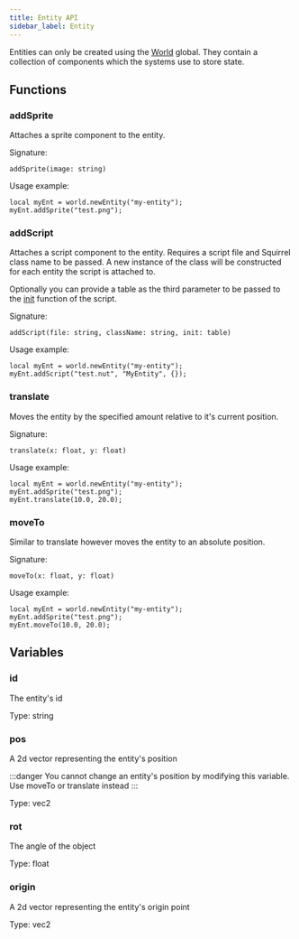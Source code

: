 ```yaml
---
title: Entity API
sidebar_label: Entity
---
```


Entities can only be created using the [World](world) global. They contain a collection of components which the systems use to store state.

## Functions

### addSprite

Attaches a sprite component to the entity.

Signature:

```
addSprite(image: string)
```

Usage example:

```
local myEnt = world.newEntity("my-entity");
myEnt.addSprite("test.png");
```

### addScript

Attaches a script component to the entity. Requires a script file and Squirrel class name to be passed. A new instance of the class will be constructed for each entity the script is attached to.

Optionally you can provide a table as the third parameter to be passed to the [init](EntityScript#init) function of the script.

Signature:

```
addScript(file: string, className: string, init: table)
```

Usage example:

```
local myEnt = world.newEntity("my-entity");
myEnt.addScript("test.nut", "MyEntity", {});
```

### translate

Moves the entity by the specified amount relative to it's current position.

Signature:

```
translate(x: float, y: float)
```

Usage example:

```
local myEnt = world.newEntity("my-entity");
myEnt.addSprite("test.png");
myEnt.translate(10.0, 20.0);
```

### moveTo

Similar to translate however moves the entity to an absolute position.

Signature:

```
moveTo(x: float, y: float)
```

Usage example:

```
local myEnt = world.newEntity("my-entity");
myEnt.addSprite("test.png");
myEnt.moveTo(10.0, 20.0);
```

## Variables

### id

The entity's id

Type: string

### pos

A 2d vector representing the entity's position

:::danger
You cannot change an entity's position by modifying this variable. Use moveTo or translate instead
:::

Type: vec2

### rot

The angle of the object

Type: float

### origin

A 2d vector representing the entity's origin point

Type: vec2